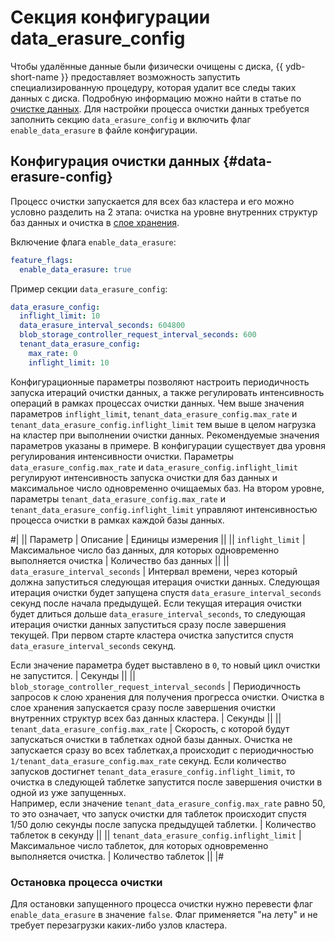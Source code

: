 # Секция конфигурации data_erasure_config

Чтобы удалённые данные были физически очищены с диска, {{ ydb-short-name }} предоставляет возможность запустить специализированную процедуру, которая удалит все следы таких данных с диска. Подробную информацию можно найти в статье по [очистке данных](../../security/data-erasure.md). Для настройки процесса очистки данных требуется заполнить секцию `data_erasure_config` и включить флаг `enable_data_erasure` в файле конфигурации.

## Конфигурация очистки данных {#data-erasure-config}

Процесс очистки запускается для всех баз кластера и его можно условно разделить на 2 этапа: очистка на уровне внутренних структур баз данных и очистка в [слое хранения](../../concepts/glossary.md#distributed-storage-implementation).

Включение флага `enable_data_erasure`:

```yaml
feature_flags:
  enable_data_erasure: true
```

Пример секции `data_erasure_config`:

```yaml
data_erasure_config:
  inflight_limit: 10
  data_erasure_interval_seconds: 604800
  blob_storage_controller_request_interval_seconds: 600
  tenant_data_erasure_config:
    max_rate: 0
    inflight_limit: 10
```

Конфигурационные параметры позволяют настроить периодичность запуска итераций очистки данных, а также регулировать интенсивность операций в рамках процессах очистки данных. Чем выше значения параметров `inflight_limit`, `tenant_data_erasure_config.max_rate` и `tenant_data_erasure_config.inflight_limit` тем выше в целом нагрузка на кластер при выполнении очистки данных. Рекомендуемые значения параметров указаны в примере.
В конфигурации существует два уровня регулирования интенсивности очистки.
Параметры `data_erasure_config.max_rate` и `data_erasure_config.inflight_limit` регулируют интенсивность запуска очистки для баз данных и максимальное число одновременно очищаемых баз.
На втором уровне, параметры `tenant_data_erasure_config.max_rate` и `tenant_data_erasure_config.inflight_limit` управляют интенсивностью процесса очистки в рамках каждой базы данных.

#|
|| Параметр | Описание | Единицы измерения ||
|| `inflight_limit`
| Максимальное число баз данных, для которых одновременно выполняется очистка
| Количество баз данных
    ||
|| `data_erasure_interval_seconds`
| Интервал времени, через который должна запуститься следующая итерация очистки данных. Следующая итерация очистки будет запущена спустя `data_erasure_interval_seconds` секунд после начала предыдущей. Если текущая итерация очистки будет длиться дольше `data_erasure_interval_seconds`, то следующая итерация очистки данных запуститься сразу после завершения текущей.
При первом старте кластера очистка запустится спустя `data_erasure_interval_seconds` секунд.

Если значение параметра будет выставлено в `0`, то новый цикл очистки не запустится.
| Секунды
    ||
|| `blob_storage_controller_request_interval_seconds`
| Периодичность запросов к слою хранения для получения прогресса очистки. Очистка в слое хранения запускается сразу после завершения очистки внутренних структур всех баз данных кластера.
| Секунды
    ||
|| `tenant_data_erasure_config.max_rate`
| Скорость, с которой будут запускаться очистки в таблетках одной базы данных. Очистка не запускается сразу во всех таблетках,а происходит с периодичностью `1/tenant_data_erasure_config.max_rate` секунд. Если количество запусков достигнет `tenant_data_erasure_config.inflight_limit`, то очистка в следующей таблетке запустится после завершения очистки в одной из уже запущенных.<br/>Например, если значение `tenant_data_erasure_config.max_rate` равно 50, то это означает, что запуск очистки для таблеток происходит спустя 1/50 долю секунды после запуска предыдущей таблетки.
| Количество таблеток в секунду
    ||
|| `tenant_data_erasure_config.inflight_limit`
| Максимальное число таблеток, для которых одновременно выполняется очистка.
| Количество таблеток
    ||
|#

### Остановка процесса очистки

Для остановки запущенного процесса очистки нужно перевести флаг `enable_data_erasure` в значение `false`. Флаг применяется "на лету" и не требует перезагрузки каких-либо узлов кластера.
